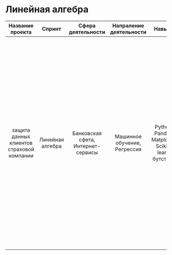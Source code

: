 # Линейная алгебра

| Название проекта | Спринт | Сфера деятельности | Напраление деятельности | Навыки | Задачи проекта | Описание проекта |
| :--------: | :-------: | :-------: | :-------: | :-------: | :-------: | :-------: |
| защита данных клиентов страховой компании |Линейная алгебра | Банковская сфета, Интернет-сервисы | Машинное обучение, Регрессия| Python, Pandas, Matplotlib, Scikit-learn, бутстреп | Разработка модели анонимизации персональных данных |Необходимо защитить данные клиентов страховой компании «Хоть потоп». Разработайте такой метод преобразования данных, чтобы по ним было сложно восстановить персональную информацию. Обоснуйте корректность его работы. Нужно защитить данные, чтобы при преобразовании качество моделей машинного обучения не ухудшилось. Подбирать наилучшую модель не требуется.
